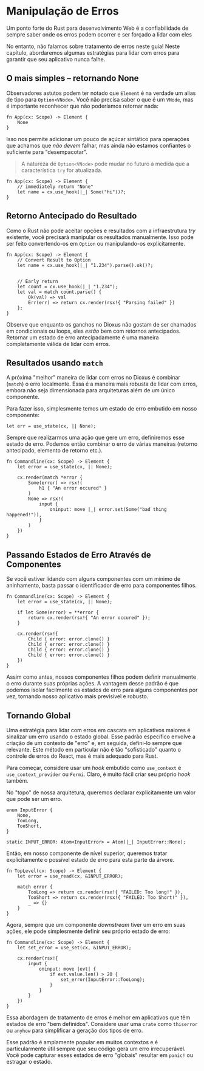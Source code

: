 # Manipulação de Erros

Um ponto forte do Rust para desenvolvimento Web é a confiabilidade de sempre saber onde os erros podem ocorrer e ser forçado a lidar com eles

No entanto, não falamos sobre tratamento de erros neste guia! Neste capítulo, abordaremos algumas estratégias para lidar com erros para garantir que seu aplicativo nunca falhe.

## O mais simples – retornando None

Observadores astutos podem ter notado que `Element` é na verdade um alias de tipo para `Option<VNode>`. Você não precisa saber o que é um `VNode`, mas é importante reconhecer que não poderíamos retornar nada:

```rust, no_run
fn App(cx: Scope) -> Element {
    None
}
```

Isso nos permite adicionar um pouco de açúcar sintático para operações que achamos que _não devem_ falhar, mas ainda não estamos confiantes o suficiente para "desempacotar".

> A natureza de `Option<VNode>` pode mudar no futuro à medida que a característica `try` for atualizada.

```rust, no_run
fn App(cx: Scope) -> Element {
    // immediately return "None"
    let name = cx.use_hook(|_| Some("hi"))?;
}
```

## Retorno Antecipado do Resultado

Como o Rust não pode aceitar opções e resultados com a infraestrutura _try_ existente, você precisará manipular os resultados manualmente. Isso pode ser feito convertendo-os em `Option` ou manipulando-os explicitamente.

```rust, no_run
fn App(cx: Scope) -> Element {
    // Convert Result to Option
    let name = cx.use_hook(|_| "1.234").parse().ok()?;


    // Early return
    let count = cx.use_hook(|_| "1.234");
    let val = match count.parse() {
        Ok(val) => val
        Err(err) => return cx.render(rsx!{ "Parsing failed" })
    };
}
```

Observe que enquanto os ganchos no Dioxus não gostam de ser chamados em condicionais ou loops, eles _estão_ bem com retornos antecipados. Retornar um estado de erro antecipadamente é uma maneira completamente válida de lidar com erros.

## Resultados usando `match`

A próxima "melhor" maneira de lidar com erros no Dioxus é combinar (`match`) o erro localmente. Essa é a maneira mais robusta de lidar com erros, embora não seja dimensionada para arquiteturas além de um único componente.

Para fazer isso, simplesmente temos um estado de erro embutido em nosso componente:

```rust, no_run
let err = use_state(cx, || None);
```

Sempre que realizarmos uma ação que gere um erro, definiremos esse estado de erro. Podemos então combinar o erro de várias maneiras (retorno antecipado, elemento de retorno etc.).

```rust, no_run
fn Commandline(cx: Scope) -> Element {
    let error = use_state(cx, || None);

    cx.render(match *error {
        Some(error) => rsx!(
            h1 { "An error occured" }
        )
        None => rsx!(
            input {
                oninput: move |_| error.set(Some("bad thing happened!")),
            }
        )
    })
}
```

## Passando Estados de Erro Através de Componentes

Se você estiver lidando com alguns componentes com um mínimo de aninhamento, basta passar o identificador de erro para componentes filhos.

```rust, no_run
fn Commandline(cx: Scope) -> Element {
    let error = use_state(cx, || None);

    if let Some(error) = **error {
        return cx.render(rsx!{ "An error occured" });
    }

    cx.render(rsx!{
        Child { error: error.clone() }
        Child { error: error.clone() }
        Child { error: error.clone() }
        Child { error: error.clone() }
    })
}
```

Assim como antes, nossos componentes filhos podem definir manualmente o erro durante suas próprias ações. A vantagem desse padrão é que podemos isolar facilmente os estados de erro para alguns componentes por vez, tornando nosso aplicativo mais previsível e robusto.

## Tornando Global

Uma estratégia para lidar com erros em cascata em aplicativos maiores é sinalizar um erro usando o estado global. Esse padrão específico envolve a criação de um contexto de "erro" e, em seguida, defini-lo sempre que relevante. Este método em particular não é tão "sofisticado" quanto o controle de erros do React, mas é mais adequado para Rust.

Para começar, considere usar um _hook_ embutido como `use_context` e `use_context_provider` ou `Fermi`. Claro, é muito fácil criar seu próprio _hook_ também.

No "topo" de nossa arquitetura, queremos declarar explicitamente um valor que pode ser um erro.

```rust, no_run
enum InputError {
    None,
    TooLong,
    TooShort,
}

static INPUT_ERROR: Atom<InputError> = Atom(|_| InputError::None);
```

Então, em nosso componente de nível superior, queremos tratar explicitamente o possível estado de erro para esta parte da árvore.

```rust, no_run
fn TopLevel(cx: Scope) -> Element {
    let error = use_read(cx, &INPUT_ERROR);

    match error {
        TooLong => return cx.render(rsx!{ "FAILED: Too long!" }),
        TooShort => return cx.render(rsx!{ "FAILED: Too Short!" }),
        _ => {}
    }
}
```

Agora, sempre que um componente _downstream_ tiver um erro em suas ações, ele pode simplesmente definir seu próprio estado de erro:

```rust, no_run
fn Commandline(cx: Scope) -> Element {
    let set_error = use_set(cx, &INPUT_ERROR);

    cx.render(rsx!{
        input {
            oninput: move |evt| {
                if evt.value.len() > 20 {
                    set_error(InputError::TooLong);
                }
            }
        }
    })
}
```

Essa abordagem de tratamento de erros é melhor em aplicativos que têm estados de erro "bem definidos". Considere usar uma `crate` como `thiserror` ou `anyhow` para simplificar a geração dos tipos de erro.

Esse padrão é amplamente popular em muitos contextos e é particularmente útil sempre que seu código gera um erro irrecuperável. Você pode capturar esses estados de erro "globais" resultar em `panic!` ou estragar o estado.
